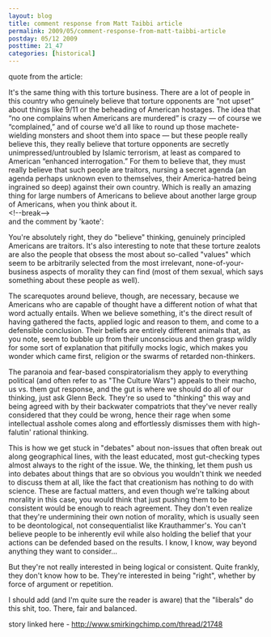 ```yaml
---
layout: blog
title: comment response from Matt Taibbi article
permalink: 2009/05/comment-response-from-matt-taibbi-article
postday: 05/12 2009
posttime: 21_47
categories: [historical]
---
```


<p>quote from the article:</p>
<p>It's the same thing with this torture business. There are a lot of people in this country who genuinely believe that torture opponents are “not upset” about things like 9/11 or the beheading of American hostages. The idea that “no one complains when Americans are murdered” is crazy — of course we “complained,” and of course we'd all like to round up those machete-wielding monsters and shoot them into space — but these people really believe this, they really believe that torture opponents are secretly unimpressed/untroubled by Islamic terrorism, at least as compared to American “enhanced interrogation.” For them to believe that, they must really believe that such people are traitors, nursing a secret agenda (an agenda perhaps unknown even to themselves, their America-hatred being ingrained so deep) against their own country. Which is really an amazing thing for large numbers of Americans to believe about another large group of Americans, when you think about it.<br />
&lt;!--break--><br />
and the comment by 'kaote':</p>
<p>You're absolutely right, they do "believe" thinking, genuinely principled Americans are traitors. It's also interesting to note that these torture zealots are also the people that obsess the most about so-called "values" which seem to be arbitrarily selected from the most irrelevant, none-of-your-business aspects of morality they can find (most of them sexual, which says something about these people as well).</p>
<p>The scarequotes around believe, though, are necessary, because we Americans who are capable of thought have a different notion of what that word actually entails. When we believe something, it's the direct result of having gathered the facts, applied logic and reason to them, and come to a defensible conclusion. Their beliefs are entirely different animals that, as you note, seem to bubble up from their unconscious and then grasp wildly for some sort of explanation that pitifully mocks logic, which makes you wonder which came first, religion or the swarms of retarded non-thinkers.</p>
<p>The paranoia and fear-based conspiratorialism they apply to everything political (and often refer to as "The Culture Wars") appeals to their macho, us vs. them gut response, and the gut is where we should do all of our thinking, just ask Glenn Beck. They're so used to "thinking" this way and being agreed with by their backwater compatriots that they've never really considered that they could be wrong, hence their rage when some intellectual asshole comes along and effortlessly dismisses them with high-falutin' rational thinking.</p>
<p>This is how we get stuck in "debates" about non-issues that often break out along geographical lines, with the least educated, most gut-checking types almost always to the right of the issue. We, the thinking, let them push us into debates about things that are so obvious you wouldn't think we needed to discuss them at all, like the fact that creationism has nothing to do with science. These are factual matters, and even though we're talking about morality in this case, you would think that just pushing them to be consistent would be enough to reach agreement. They don't even realize that they're undermining their own notion of morality, which is usually seen to be deontological, not consequentialist like Krauthammer's. You can't believe people to be inherently evil while also holding the belief that your actions can be defended based on the results. I know, I know, way beyond anything they want to consider...</p>
<p>But they're not really interested in being logical or consistent. Quite frankly, they don't know how to be. They're interested in being "right", whether by force of argument or repetition.</p>
<p>I should add (and I'm quite sure the reader is aware) that the "liberals" do this shit, too. There, fair and balanced.</p>
<p>story linked here - <a href="http://www.smirkingchimp.com/thread/21748" title="http://www.smirkingchimp.com/thread/21748">http://www.smirkingchimp.com/thread/21748</a></p>
